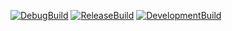 [![DebugBuild](https://github.com/meiso8/CG2/actions/workflows/DebugBuild.yml/badge.svg)](https://github.com/meiso8/CG2/actions/workflows/DebugBuild.yml)
[![ReleaseBuild](https://github.com/meiso8/CG2/actions/workflows/ReleaseBuild.yml/badge.svg)](https://github.com/meiso8/CG2/actions/workflows/ReleaseBuild.yml)
[![DevelopmentBuild](https://github.com/meiso8/CG2/actions/workflows/DevelopmentBuild.yml/badge.svg)](https://github.com/meiso8/CG2/actions/workflows/DevelopmentBuild.yml)
